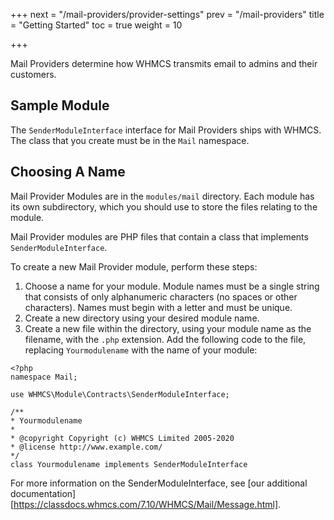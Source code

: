 +++
next = "/mail-providers/provider-settings"
prev = "/mail-providers"
title = "Getting Started"
toc = true
weight = 10

+++

Mail Providers determine how WHMCS transmits email to admins and their customers.

## Sample Module

The `SenderModuleInterface` interface for Mail Providers ships with WHMCS. The class that you create must be in the `Mail` namespace.

## Choosing A Name

Mail Provider Modules are in the `modules/mail` directory. Each module has its own subdirectory, which you should use to store the files relating to the module.

Mail Provider modules are PHP files that contain a class that implements `SenderModuleInterface`.

To create a new Mail Provider module, perform these steps:

1. Choose a name for your module. Module names must be a single string that consists of only alphanumeric characters (no spaces or other characters). Names must begin with a letter and must be unique.
2. Create a new directory using your desired module name.
3. Create a new file within the directory, using your module name as the filename, with the `.php` extension.
Add the following code to the file, replacing `Yourmodulename` with the name of your module:

```
<?php
namespace Mail;

use WHMCS\Module\Contracts\SenderModuleInterface;

/**
* Yourmodulename
*
* @copyright Copyright (c) WHMCS Limited 2005-2020
* @license http://www.example.com/
*/
class Yourmodulename implements SenderModuleInterface
```

For more information on the SenderModuleInterface, see [our additional documentation][https://classdocs.whmcs.com/7.10/WHMCS/Mail/Message.html].
